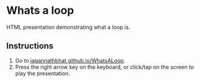 # Whats a loop

HTML presentation demonstrating what a loop is.

## Instructions

1. Go to [jagannathbhat.github.io/WhatsALoop](https://jagannathbhat.github.io/WhatsALoop/).
2. Press the right arrow key on the keyboard, or click/tap on the screen to play the presentation.
